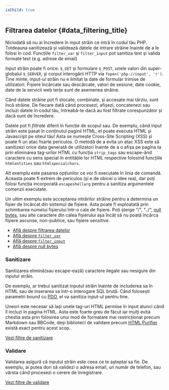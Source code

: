 ```yaml
---
isChild: true
---
```


## Filtrarea datelor {#data_filtering_title}

Niciodată să nu ai încredere în input străin ce intră în codul tău PHP. Totdeauna sanitizează și
validează datele de intrare străine înainte de a le folosi în cod. Funcțiile `filter_var` și
`filter_input` pot sanitiza text și valida formate text (e.g. adrese de email)

Input străin poate fi orice: `$_GET` și formulare `$_POST`, unele valori din super-globalul
`$_SERVER`, și corpul interogării HTTP via `fopen('php://input', 'r')`. Tine minte,
input-ul străin nu e limitat la date de formular trimise de utilizatori. Fișiere încărcate sau
descărcate, valori de sesiune, date cookie, date de la servicii web terțe sunt de asemenea
străine.

Când datele străine pot fi stocate, combinate, și accesate mai târziu, sunt încă străine.
De fiecare dată când procesezi, afișezi, concatenezi sau incluzi datele în codul tău,
întreabă-te dacă au fost filtrate corespunzător și dacă sunt de încredere.

Datele pot fi _filtrate_ diferit în funcție de scopul sau. De exemplu, când input străin
este pasat în conținutul paginii HTML, el poate executa HTML și Javascript pe siteul tău!
Asta se numește Cross-Site Scripting (XSS) și poate fi un atac foarte periculos. O metodă
de a evita un atac XSS este să sanitizezi orice data generată de utilizatori înainte de
a o afișa pe pagina ta prin eliminarea tag-urilor HTML cu funcția `strip_tags` sau
escape-ând caractere cu sens special în entitățile lor HTML respective folosind
funcțiile `htmlentities` sau `htmlspecialchars`.

Alt exemplu este pasarea opțiunilor ce vor fi executate în linia de comandă. Aceasta poate
fi extrem de periculos (și e de obicei o idee rea), dar poți folosi funcția incorporată
`escapeshellarg` pentru a sanitiza argumentele comenzii executate.

Un ultim exemplu este acceptarea intrărilor străine pentru a determina un fișier
de încărcat din sistemul de fișiere. Asta poate fi exploatată prin schimbarea
numelui fișierului într-o cale de fișiere. Poți șterge "/", "../", [null bytes][6],
sau alte caractere din calea fișierului așa încât să nu poată încărca fișiere ascunse,
non-publice, sau fișiere sensitive.

* [Află despre filtrarea datelor][1]
* [Află despre `filter_var`][4]
* [Află despre `filter_input`][5]
* [Află despre null bytes][6]

### Sanitizare

Sanitizarea elimină(sau escape-ează) caractere ilegale sau nesigure din inputul străin.

De exemplu, ar trebui sanitizat inputul străin înainte de includerea sa în HTML sau de
inserarea sa într-o interogare SQL brută. Când folosești parametri bound cu [PDO](#databases),
el va sanitiza input-ul pentru tine.

Uneori este necesar să lași unele tag-uri HTML permise în input atunci când îl incluzi
în pagina HTML. Asta este foarte greu de făcut iar mulți evita chestia asta prin
folosirea unui mod de formatare mai restricționat precum Markdown sau BBCode, deși
biblioteci de validare precum [HTML Purifier][html-purifier] există exact pentru
acest scop.

[Vezi filtre de sanitizare][2]

### Validare

Validarea asigură că inputul străin este ceea ce te așteptai sa fie. De exemplu, ai putea dori
să validezi o adresa email, un număr de telefon, sau vârsta când procesezi o
cerere de înregistrare.

[Vezi filtre de validare][3]

[1]: http://www.php.net/manual/ro/book.filter.php
[2]: http://www.php.net/manual/ro/filter.filters.sanitize.php
[3]: http://www.php.net/manual/ro/filter.filters.validate.php
[4]: http://php.net/manual/ro/function.filter-var.php
[5]: http://www.php.net/manual/ro/function.filter-input.php
[6]: http://php.net/manual/ro/security.filesystem.nullbytes.php
[html-purifier]: http://htmlpurifier.org/